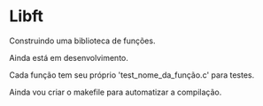 # Libft

Construindo uma biblioteca de funções.

Ainda está em desenvolvimento.

Cada função tem seu próprio 'test_nome_da_função.c' para testes.

Ainda vou criar o makefile para automatizar a compilação.
